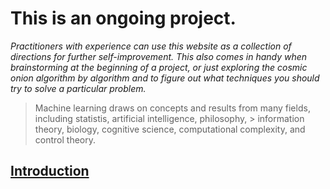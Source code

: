 # This is an ongoing project.

_Practitioners with experience can use this website as a collection of directions for further self-improvement. This also comes in handy when brainstorming at the beginning of a project, or just exploring the cosmic onion algorithm by algorithm and to figure out what techniques you should try to solve a particular problem._


> Machine learning draws on concepts and results from many fields, including statistis, artificial intelligence, philosophy, > information theory, biology, cognitive science, computational complexity, and control theory.


## [Introduction](https://kushalbhanot.github.io/Introduction.md/)
